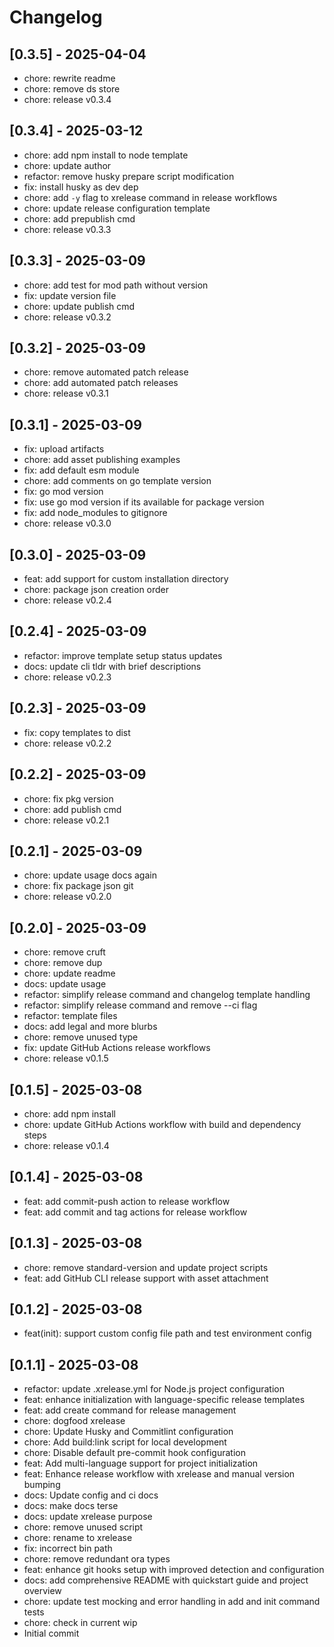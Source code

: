 # Changelog

## [0.3.5] - 2025-04-04

* chore: rewrite readme
* chore: remove ds store
* chore: release v0.3.4

## [0.3.4] - 2025-03-12

* chore: add npm install to node template
* chore: update author
* refactor: remove husky prepare script modification
* fix: install husky as dev dep
* chore: add `-y` flag to xrelease command in release workflows
* chore: update release configuration template
* chore: add prepublish cmd
* chore: release v0.3.3

## [0.3.3] - 2025-03-09

* chore: add test for mod path without version
* fix: update version file
* chore: update publish cmd
* chore: release v0.3.2

## [0.3.2] - 2025-03-09

* chore: remove automated patch release
* chore: add automated patch releases
* chore: release v0.3.1

## [0.3.1] - 2025-03-09

* fix:  upload artifacts
* chore: add asset publishing examples
* fix: add default esm module
* chore: add comments on go template version
* fix: go mod version
* fix: use go mod version if its available for package version
* fix: add node_modules to gitignore
* chore: release v0.3.0

## [0.3.0] - 2025-03-09

* feat: add support for custom installation directory
* chore: package json creation order
* chore: release v0.2.4

## [0.2.4] - 2025-03-09

* refactor: improve template setup status updates
* docs: update cli tldr with brief descriptions
* chore: release v0.2.3

## [0.2.3] - 2025-03-09

* fix: copy templates to dist
* chore: release v0.2.2

## [0.2.2] - 2025-03-09

* chore: fix pkg version
* chore: add publish cmd
* chore: release v0.2.1

## [0.2.1] - 2025-03-09

* chore: update usage docs again
* chore: fix package json git
* chore: release v0.2.0

## [0.2.0] - 2025-03-09

* chore: remove cruft
* chore: remove dup
* chore: update readme
* docs: update usage
* refactor: simplify release command and changelog template handling
* refactor: simplify release command and remove --ci flag
* refactor: template files
* docs:  add legal and more blurbs
* chore: remove unused type
* fix: update GitHub Actions release workflows
* chore: release v0.1.5

## [0.1.5] - 2025-03-08

* chore: add npm install
* chore: update GitHub Actions workflow with build and dependency steps
* chore: release v0.1.4

## [0.1.4] - 2025-03-08

* feat: add commit-push action to release workflow
* feat: add commit and tag actions for release workflow

## [0.1.3] - 2025-03-08

- chore: remove standard-version and update project scripts
- feat: add GitHub CLI release support with asset attachment

## [0.1.2] - 2025-03-08

- feat(init): support custom config file path and test environment config

## [0.1.1] - 2025-03-08

- refactor: update .xrelease.yml for Node.js project configuration
- feat: enhance initialization with language-specific release templates
- feat: add create command for release management
- chore: dogfood xrelease
- chore: Update Husky and Commitlint configuration
- chore: Add build:link script for local development
- chore: Disable default pre-commit hook configuration
- feat: Add multi-language support for project initialization
- feat: Enhance release workflow with xrelease and manual version bumping
- docs: Update config and ci docs
- docs: make docs terse
- docs: update xrelease purpose
- chore: remove unused script
- chore: rename to xrelease
- fix: incorrect bin path
- chore: remove redundant ora types
- feat: enhance git hooks setup with improved detection and configuration
- docs: add comprehensive README with quickstart guide and project overview
- chore: update test mocking and error handling in add and init command tests
- chore: check in current wip
- Initial commit
